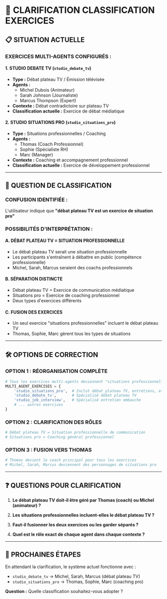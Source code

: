 # 🎯 CLARIFICATION CLASSIFICATION EXERCICES

## 📋 SITUATION ACTUELLE

### **EXERCICES MULTI-AGENTS CONFIGURÉS :**

#### **1. STUDIO DEBATE TV** (`studio_debate_tv`)
- **Type :** Débat plateau TV / Émission télévisée
- **Agents :** 
  - Michel Dubois (Animateur)
  - Sarah Johnson (Journaliste) 
  - Marcus Thompson (Expert)
- **Contexte :** Débat contradictoire sur plateau TV
- **Classification actuelle :** Exercice de débat médiatique

#### **2. STUDIO SITUATIONS PRO** (`studio_situations_pro`)
- **Type :** Situations professionnelles / Coaching
- **Agents :**
  - Thomas (Coach Professionnel)
  - Sophie (Spécialiste RH)
  - Marc (Manager)
- **Contexte :** Coaching et accompagnement professionnel
- **Classification actuelle :** Exercice de développement professionnel

---

## 🤔 QUESTION DE CLASSIFICATION

### **CONFUSION IDENTIFIÉE :**
L'utilisateur indique que **"débat plateau TV est un exercice de situation pro"**

### **POSSIBILITÉS D'INTERPRÉTATION :**

#### **A. DÉBAT PLATEAU TV = SITUATION PROFESSIONNELLE**
- Le débat plateau TV serait une situation professionnelle
- Les participants s'entraînent à débattre en public (compétence professionnelle)
- Michel, Sarah, Marcus seraient des coachs professionnels

#### **B. SÉPARATION DISTINCTE**
- Débat plateau TV = Exercice de communication médiatique
- Situations pro = Exercice de coaching professionnel
- Deux types d'exercices différents

#### **C. FUSION DES EXERCICES**
- Un seul exercice "situations professionnelles" incluant le débat plateau TV
- Thomas, Sophie, Marc gèrent tous les types de situations

---

## 🛠️ OPTIONS DE CORRECTION

### **OPTION 1 : RÉORGANISATION COMPLÈTE**
```python
# Tous les exercices multi-agents deviennent "situations professionnelles"
MULTI_AGENT_EXERCISES = {
    'studio_situations_pro',  # Inclut débat plateau TV, entretiens, etc.
    'studio_debate_tv',       # Spécialisé débat plateau TV
    'studio_job_interview',   # Spécialisé entretien embauche
    # ... autres exercices
}
```

### **OPTION 2 : CLARIFICATION DES RÔLES**
```python
# Débat plateau TV = Situation professionnelle de communication
# Situations pro = Coaching général professionnel
```

### **OPTION 3 : FUSION VERS THOMAS**
```python
# Thomas devient le coach principal pour tous les exercices
# Michel, Sarah, Marcus deviennent des personnages de situations pro
```

---

## ❓ QUESTIONS POUR CLARIFICATION

1. **Le débat plateau TV doit-il être géré par Thomas (coach) ou Michel (animateur) ?**

2. **Les situations professionnelles incluent-elles le débat plateau TV ?**

3. **Faut-il fusionner les deux exercices ou les garder séparés ?**

4. **Quel est le rôle exact de chaque agent dans chaque contexte ?**

---

## 🎯 PROCHAINES ÉTAPES

En attendant la clarification, le système actuel fonctionne avec :
- `studio_debate_tv` → Michel, Sarah, Marcus (débat plateau TV)
- `studio_situations_pro` → Thomas, Sophie, Marc (coaching pro)

**Question :** Quelle classification souhaitez-vous adopter ?

